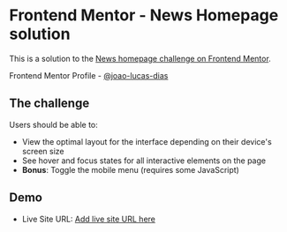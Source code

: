 # Frontend Mentor - News Homepage solution

This is a solution to the [News homepage challenge on Frontend Mentor](https://www.frontendmentor.io/challenges/news-homepage-H6SWTa1MFl).

Frontend Mentor Profile - [@joao-lucas-dias](https://www.frontendmentor.io/profile/joao-lucas-dias)

## The challenge

Users should be able to:

- View the optimal layout for the interface depending on their device's screen size
- See hover and focus states for all interactive elements on the page
- **Bonus**: Toggle the mobile menu (requires some JavaScript)

## Demo

- Live Site URL: [Add live site URL here](https://joao-lucas-dias.github.io/news-homepage/)
